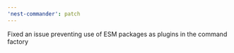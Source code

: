 ```yaml
---
'nest-commander': patch
---
```


Fixed an issue preventing use of ESM packages as plugins in the command factory
